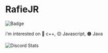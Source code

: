 <h1> RafieJR </h1>

![Badge](https://visitor-badge.laobi.icu/badge?page_id=RafieJR.RafieJR)

<p> i'm interested on 🔵 c++, 🟡 Javascript, 🟠 Java </p>

![Discord Stats](https://discord.c99.nl/widget/theme-3/536372167839842365.png)
